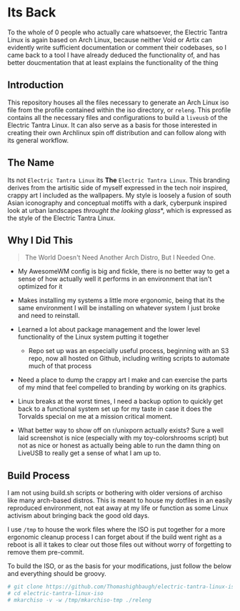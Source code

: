 # Its Back 

To the whole of 0 people who actually care whatsoever, the Electric Tantra Linux is again based on Arch Linux, because neither Void or Artix can evidently write sufficient documentation or comment their codebases, so I came back to a tool I have already deduced the functionality of, and has better doucmentation that at least explains the functionality of the thing

## Introduction
This repository houses all the files necessary to generate an Arch Linux iso file from the profile contained within the iso directory, or `releng`. This profile contains all the necessary files and configurations to build a `liveusb` of the Electric Tantra Linux. It can also serve as a basis for those interested in creating their own Archlinux spin off distribution and can follow along with its general workflow.

## The Name
Its not `Electric Tantra Linux` its **The** `Electric Tantra Linux`. This branding derives from the artisitic side of myself expressed in the tech noir inspired, crappy art I included as the wallpapers. My style is loosely a fusion of south Asian iconography and conceptual motiffs with a dark, cyberpunk inspired look at urban landscapes *throught the looking glass**, which is expressed as the style of the Electric Tantra Linux.

## Why I Did This

> The World Doesn't Need Another Arch Distro, But I Needed One.

- My AwesomeWM config is big and fickle, there is no better way to get a sense of how actually well it performs in an environment that isn't optimized for it

- Makes installing my systems a little more ergonomic, being that its the same environment I will be installing on whatever system I just broke and need to reinstall.

- Learned a lot about package management and the lower level functionality of the Linux system putting it together
    - Repo set up was an especially useful process, beginning with an S3 repo, now all hosted on Github, including writing scripts to automate much of that process
- Need a place to dump the crappy art I make and can exercise the parts of my mind that feel compelled to branding by working on its graphics.

- Linux breaks at the worst times, I need a backup option to quickly get back to a functional system set up for my taste in case it does the Torvalds special on me at a mission critical moment.

- What better way to show off on r/unixporn actually exists? Sure a well laid screenshot is nice (especially with my toy-colorshrooms script) but not as nice or honest as actually being able to run the damn thing on LiveUSB to really get a sense of what I am up to.


## Build Process
I am not using build.sh scripts or bothering with older versions of archiso like many arch-based distros. This is meant to house my dotfiles in an easily reproduced environment, not eat away at my life or function as some Linux activism about bringing back the good old days.

I use `/tmp` to house the work files where the ISO is put together for a more ergonomic cleanup process I can forget about if the build went right as a reboot is all it takes to clear out those files out without worry of forgetting to remove them pre-commit.

To build the ISO, or as the basis for your modifications, just follow the below and everything should be groovy.

```bash
# git clone https://github.com/Thomashighbaugh/electric-tantra-linux-iso
# cd electric-tantra-linux-iso
# mkarchiso -v -w /tmp/mkarchiso-tmp ./releng
```

